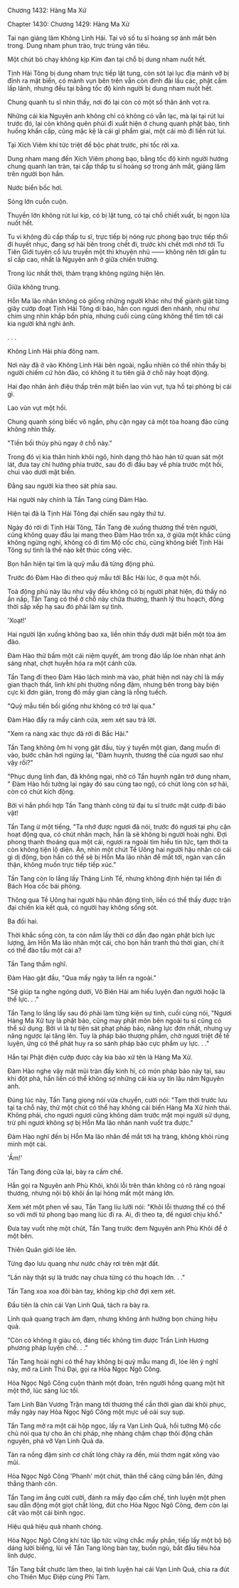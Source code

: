 




Chương 1432: Hàng Ma Xử


Chapter 1430: Chương 1429: Hàng Ma Xử

Tai nạn giáng lâm Không Linh Hải. Tại vô số tu sĩ hoảng sợ ánh mắt bên trong. Dung nham phun trào, trực trùng vân tiêu.

Một chút bỏ chạy không kịp Kim đan tại chỗ bị dung nham nuốt hết.

Tịnh Hải Tông bị dung nham trực tiếp lật tung, còn sót lại lục địa mảnh vỡ bị đỉnh ra mặt biển, có mảnh vụn bên trên vẫn còn đình đài lầu các, phật cấm lấp lánh, nhưng đều tại bằng tốc độ kinh người bị dung nham nuốt hết.

Chung quanh tu sĩ nhìn thấy, nơi đó lại còn có một số thân ảnh vọt ra.

Những cái kia Nguyên anh không chỉ có không có vẫn lạc, mà lại tại rút lui trước đó, lại còn không quên phủi đi xuất hiện ở chung quanh phật bảo, tình huống khẩn cấp, cũng mặc kệ là cái gì phẩm giai, một cái mò đi liền rút lui.

Tại Xích Viêm khí tức triệt để bộc phát trước, phi tốc rời xa.

Dung nham mang đến Xích Viêm phong bạo, bằng tốc độ kinh người hướng chung quanh lan tràn, tại cấp thấp tu sĩ hoảng sợ trong ánh mắt, giáng lâm trên người bọn hắn.

Nước biển bốc hơi.

Sóng lớn cuồn cuộn.

Thuyền lớn không rút lui kịp, có bị lật tung, có tại chỗ chiết xuất, bị ngọn lửa nuốt hết.

Tu vi không đủ cấp thấp tu sĩ, trực tiếp bị nóng rực phong bạo trực tiếp thổi đi huyết nhục, đang sợ hãi bên trong chết đi, trước khi chết mới nhớ tới Tu Tiên Giới tuyên cổ lưu truyền một thì khuyên nhủ —— không nên tới gần tu sĩ cấp cao, nhất là Nguyên anh ở giữa chiến trường.

Trong lúc nhất thời, thảm trạng không ngừng hiện lên.

Giữa không trung.

Hỗn Ma lão nhân không có giống những người khác như thế giành giật từng giây cướp đoạt Tịnh Hải Tông di bảo, hắn con ngươi đen nhánh, như như chim ưng nhìn khắp bốn phía, nhưng cuối cùng cũng không thể tìm tới cái kia người khả nghi ảnh.

. . .

Không Linh Hải phía đông nam.

Nơi này đã ở vào Không Linh Hải bên ngoài, ngẫu nhiên có thể nhìn thấy bị người chiếm cứ hòn đảo, có không ít tu tiên giả ở chỗ này hoạt động.

Hai đạo nhân ảnh điệu thấp trên mặt biển lao vùn vụt, tựa hồ tại phòng bị cái gì.

Lao vùn vụt một hồi.

Chung quanh sóng biếc vô ngần, phụ cận ngay cả một tòa hoang đảo cũng không nhìn thấy.

"Tiền bối thủy phủ ngay ở chỗ này."

Trong đó vị kia thân hình khôi ngô, hình dạng thô hào hán tử quan sát một lát, đưa tay chỉ hướng phía trước, sau đó đi đầu bay về phía trước một hồi, chui vào dưới mặt biển.

Đằng sau người kia theo sát phía sau.

Hai người này chính là Tần Tang cùng Đàm Hào.

Hiện tại đã là Tịnh Hải Tông đại chiến sau ngày thứ tư.

Ngày đó rời đi Tịnh Hải Tông, Tần Tang đè xuống thương thế trên người, cũng không quay đầu lại mang theo Đàm Hào trốn xa, ở giữa một khắc cũng không ngừng nghỉ, không có đi tìm Mộ cốc chủ, cũng không biết Tịnh Hải Tông sự tình là thế nào kết thúc công việc.

Bọn hắn hiện tại tìm là quỷ mẫu đã từng động phủ.

Trước đó Đàm Hào đi theo quỷ mẫu tới Bắc Hải lúc, ở qua một hồi.

Toà động phủ này lâu như vậy đều không có bị người phát hiện, đủ thấy nó ẩn nấp, Tần Tang có thể ở chỗ này chữa thương, thanh lý thu hoạch, đồng thời sắp xếp hạ sau đó phải làm sự tình.

'Xoạt!'

Hai người lặn xuống không bao xa, liền nhìn thấy dưới mặt biển một tòa ám đảo.

Đàm Hào thử bấm một cái niệm quyết, ám trong đảo lấp lóe nhàn nhạt ánh sáng nhạt, chợt huyễn hóa ra một cánh cửa.

Tần Tang đi theo Đàm Hào lách mình mà vào, phát hiện nơi này chỉ là mấy gian thạch thất, linh khí phi thường nồng đậm, nhưng bên trong bày biện cực kì đơn giản, trong đó mấy gian càng là rỗng tuếch.

"Quỷ mẫu tiền bối giống như không có trở lại qua."

Đàm Hào đẩy ra mấy cánh cửa, xem xét sau trả lời.

"Xem ra nàng xác thực đã rời đi Bắc Hải."

Tần Tang không ôm hi vọng gật đầu, tùy ý tuyển một gian, đang muốn đi vào, bước chân hơi ngừng lại, "Đàm huynh, thương thế của ngươi sao như vậy rồi?"

"Phục dụng linh đan, đã không ngại, nhờ có Tần huynh ngăn trở dung nham, " Đàm Hào hồi tưởng lại ngày đó sau cùng tao ngộ, có chút lòng còn sợ hãi, còn có chút kích động.

Bởi vì hắn phối hợp Tần Tang thành công từ đại tu sĩ trước mặt cướp đi bảo vật!

Tần Tang ừ một tiếng, "Ta nhớ được ngươi đã nói, trước đó ngươi tại phụ cận hoạt động qua, có chút nhân mạch, hẳn là sẽ không bị người hoài nghi. Đợi phong thanh thoáng qua một cái, ngươi ra ngoài tìm hiểu tin tức, tạm thời ta còn không tiện lộ diện. Ân, nhìn một chút Tề Uông hai người hậu nhân có cái gì dị động, bọn hắn có thể sẽ bị Hỗn Ma lão nhân để mắt tới, ngàn vạn cẩn thận, không muốn trực tiếp tiếp xúc."

Tần Tang còn lo lắng lấy Thăng Linh Tế, nhưng không định hiện tại liền đi Bách Hoa cốc bái phỏng.

Thông qua Tề Uông hai người hậu nhân động tĩnh, liền có thể thấy được trận đại chiến kia kết quả, có người hay không sống sót.

Ba đối hai.

Thời khắc sống còn, ta còn nắm lấy thời cơ dẫn đạo ngàn phật bích lực lượng, âm Hỗn Ma lão nhân một cái, cho bọn hắn tranh thủ thời gian, chí ít có thể đào tẩu một cái a?

Tần Tang thầm nghĩ.

Đàm Hào gật đầu, "Qua mấy ngày ta liền ra ngoài."

"Sẽ giúp ta nghe ngóng dưới, Vô Biên Hải am hiểu luyện đan người hoặc là thế lực. . ."

Tần Tang lo lắng lấy sau đó phải làm từng kiện sự tình, cuối cùng nói, "Ngươi Hàng Ma Xử tuy là phật bảo, cũng may phật môn bên ngoài tu sĩ cũng có thể sử dụng. Bởi vì là tự tiện sát phạt pháp bảo, năng lực đơn nhất, nhưng uy năng ngược lại tăng lên. Tuy là pháp bảo thượng phẩm, chờ ngươi triệt để tế luyện, ứng có thể phát huy ra so sánh pháp bảo cực phẩm uy lực. . ."

Hắn tại Phật điện cướp được cây kia bảo xử tên là Hàng Ma Xử.

Đàm Hào nghe vậy mặt mũi tràn đầy kinh hỉ, có món pháp bảo này tại, sau khi đột phá, hắn liền có thể không sợ những cái kia uy tín lâu năm Nguyên anh.

Đúng lúc này, Tần Tang giọng nói vừa chuyển, cười nói: "Tạm thời trước lưu tại ta chỗ này, thử một chút có thể hay không cải biến Hàng Ma Xử hình thái. Không phải, cho ngươi ngươi cũng không dám trước mặt mọi người sử dụng, trừ phi ngươi không sợ bị Hỗn Ma lão nhân nanh vuốt tra được."

Đàm Hào nghĩ đến bị Hỗn Ma lão nhân để mắt tới hạ tràng, không khỏi rùng mình một cái.

'Ầm!'

Tần Tang đóng cửa lại, bày ra cấm chế.

Hắn gọi ra Nguyên anh Phù Khôi, khôi lỗi trên thân không có rõ ràng ngoại thương, nhưng nội bộ khôi ấn lại hỏng mất một mảng lớn.

Xem xét một phen về sau, Tần Tang líu lưỡi nói: "Khôi lỗi thương thế có thể so với mới từ phong bạo mang lúc đi ra. Ai, đi theo ta, để ngươi chịu khổ."

Đưa tay vuốt nhẹ một chút, Tần Tang trước đem Nguyên anh Phù Khôi để ở một bên.

Thiên Quân giới lóe lên.

Từng đạo lưu quang như nước chảy rơi trên mặt đất.

"Lần này thật sự là trước nay chưa từng có thu hoạch lớn. . ."

Tần Tang xoa xoa đôi bàn tay, không kịp chờ đợi xem xét.

Đầu tiên là chín cái Vạn Linh Quả, tách ra bày ra.

Linh quả quang trạch ảm đạm, nhưng không ảnh hưởng bọn chúng hiệu quả.

"Còn có không ít giàu có, đáng tiếc không tìm được Trấn Linh Hương phương pháp luyện chế. . ."

Tần Tang hoài nghi có thể hay không bị quỷ mẫu mang đi, lóe lên ý nghĩ này, mở ra Linh Thú Đại, gọi ra Hỏa Ngọc Ngô Công.

Hỏa Ngọc Ngô Công cuộn thành một đoàn, trên người hồng quang một hít một thở, lúc sáng lúc tối.

Tam Linh Bàn Vương Trận mang tới thương thế cần thời gian dài khôi phục, mấy ngày nay Hỏa Ngọc Ngô Công một mực uể oải suy sụp.

Tần Tang mở ra một cái hộp ngọc, lấy ra Vạn Linh Quả, hồi tưởng Mộ cốc chủ nói qua tự cho ăn chi pháp, nhẹ nhàng chậm chạp thôi động chân nguyên, phá vỡ Vạn Linh Quả da.

Tản ra nồng đậm sinh cơ chất lỏng chảy ra đến, mùi thơm ngát xông vào mũi.

Hỏa Ngọc Ngô Công 'Phanh' một chút, thân thể căng cứng bắn lên, đứng thẳng thành côn.

Tần Tang im ắng cười cười, đánh ra mấy đạo cấm chế, tinh luyện một phen sau dẫn động một giọt chất lỏng, đút cho Hỏa Ngọc Ngô Công, đem còn lại cất vào một cái bình ngọc.

Hiệu quả hiệu quả nhanh chóng.

Hỏa Ngọc Ngô Công khí tức lập tức vững chắc mấy phần, tiếp lấy một bộ bộ dáng lười biếng, lùi về Tần Tang lòng bàn tay, buồn ngủ, bắt đầu tiêu hóa linh dược.

Tần Tang bắt chước làm theo, lại tinh luyện hai cái Vạn Linh Quả, chia ra đút cho Thiên Mục Điệp cùng Phì Tàm.




